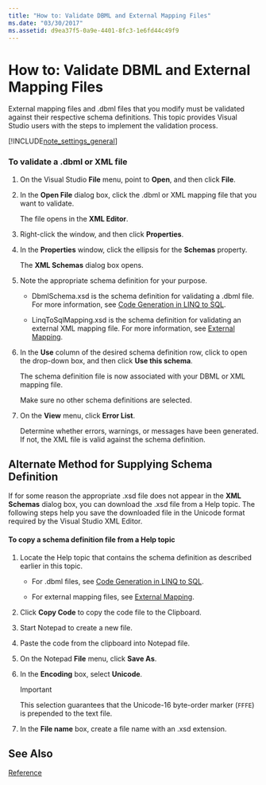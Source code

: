 ```yaml
---
title: "How to: Validate DBML and External Mapping Files"
ms.date: "03/30/2017"
ms.assetid: d9ea37f5-0a9e-4401-8fc3-1e6fd44c49f9
---
```

# How to: Validate DBML and External Mapping Files
External mapping files and .dbml files that you modify must be validated against their respective schema definitions. This topic provides Visual Studio users with the steps to implement the validation process.  
  
 [!INCLUDE[note_settings_general](../../../../../../includes/note-settings-general-md.md)]  
  
### To validate a .dbml or XML file  
  
1. On the Visual Studio **File** menu, point to **Open**, and then click **File**.  
  
2. In the **Open File** dialog box, click the .dbml or XML mapping file that you want to validate.  
  
    The file opens in the **XML Editor**.  
  
3. Right-click the window, and then click **Properties**.  
  
4. In the **Properties** window, click the ellipsis for the **Schemas** property.  
  
    The **XML Schemas** dialog box opens.  
  
5. Note the appropriate schema definition for your purpose.  
  
   - DbmlSchema.xsd is the schema definition for validating a .dbml file. For more information, see [Code Generation in LINQ to SQL](../../../../../../docs/framework/data/adonet/sql/linq/code-generation-in-linq-to-sql.md).  
  
   - LinqToSqlMapping.xsd is the schema definition for validating an external XML mapping file. For more information, see [External Mapping](../../../../../../docs/framework/data/adonet/sql/linq/external-mapping.md).  
  
6. In the **Use** column of the desired schema definition row, click to open the drop-down box, and then click **Use this schema**.  
  
    The schema definition file is now associated with your DBML or XML mapping file.  
  
    Make sure no other schema definitions are selected.  
  
7. On the **View** menu, click **Error List**.  
  
    Determine whether errors, warnings, or messages have been generated. If not, the XML file is valid against the schema definition.  
  
## Alternate Method for Supplying Schema Definition  
 If for some reason the appropriate .xsd file does not appear in the **XML Schemas** dialog box, you can download the .xsd file from a Help topic. The following steps help you save the downloaded file in the Unicode format required by the Visual Studio XML Editor.  
  
#### To copy a schema definition file from a Help topic  
  
1. Locate the Help topic that contains the schema definition as described earlier in this topic.  
  
   - For .dbml files, see [Code Generation in LINQ to SQL](../../../../../../docs/framework/data/adonet/sql/linq/code-generation-in-linq-to-sql.md).  
  
   - For external mapping files, see [External Mapping](../../../../../../docs/framework/data/adonet/sql/linq/external-mapping.md).  
  
2. Click **Copy Code** to copy the code file to the Clipboard.  
  
3. Start Notepad to create a new file.  
  
4. Paste the code from the clipboard into Notepad file.  
  
5. On the Notepad **File** menu, click **Save As**.  
  
6. In the **Encoding** box, select **Unicode**.  
  
   > [!IMPORTANT]
   >  This selection guarantees that the Unicode-16 byte-order marker (`FFFE`) is prepended to the text file.  
  
7. In the **File name** box, create a file name with an .xsd extension.  
  
## See Also  
 [Reference](../../../../../../docs/framework/data/adonet/sql/linq/reference.md)
